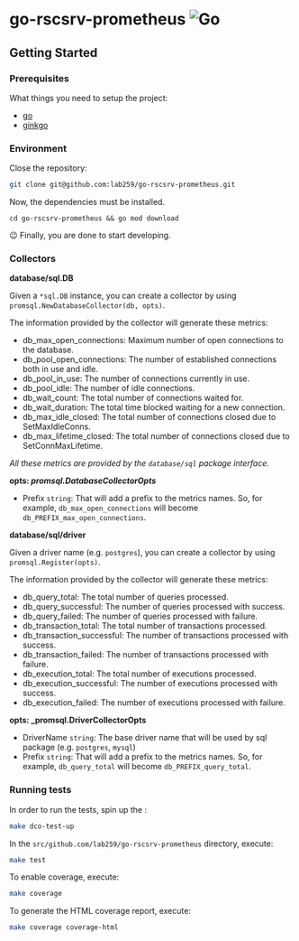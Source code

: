 # go-rscsrv-prometheus ![Go](https://github.com/lab259/go-rscsrv-prometheus/workflows/Go/badge.svg)

## Getting Started

### Prerequisites

What things you need to setup the project:

- [go](https://golang.org/doc/install)
- [ginkgo](http://onsi.github.io/ginkgo/)

### Environment

Close the repository:

```bash
git clone git@github.com:lab259/go-rscsrv-prometheus.git
```

Now, the dependencies must be installed.

```
cd go-rscsrv-prometheus && go mod download
```

:wink: Finally, you are done to start developing.

### Collectors

**database/sql.DB**

Given a `*sql.DB` instance, you can create a collector by using `promsql.NewDatabaseCollector(db, opts)`.

The information provided by the collector will generate these metrics:

- db_max_open_connections: Maximum number of open connections to the database.
- db_pool_open_connections: The number of established connections both in use and idle.
- db_pool_in_use: The number of connections currently in use.
- db_pool_idle: The number of idle connections.
- db_wait_count: The total number of connections waited for.
- db_wait_duration: The total time blocked waiting for a new connection.
- db_max_idle_closed: The total number of connections closed due to SetMaxIdleConns.
- db_max_lifetime_closed: The total number of connections closed due to SetConnMaxLifetime.

_All these metrics are provided by the `database/sql` package interface._

**opts: _promsql.DatabaseCollectorOpts_**
- Prefix `string`: That will add a prefix to the metrics names. So, for example, `db_max_open_connections` will become `db_PREFIX_max_open_connections`.


**database/sql/driver**

Given a driver name (e.g. `postgres`), you can create a collector by using `promsql.Register(opts)`.

The information provided by the collector will generate these metrics:

- db_query_total: The total number of queries processed.
- db_query_successful: The number of queries processed with success.
- db_query_failed: The number of queries processed with failure.
- db_transaction_total: The total number of transactions processed.
- db_transaction_successful: The number of transactions processed with success.
- db_transaction_failed: The number of transactions processed with failure.
- db_execution_total: The total number of executions processed.
- db_execution_successful: The number of executions processed with success.
- db_execution_failed: The number of executions processed with failure.

**opts: _promsql.DriverCollectorOpts**
- DriverName `string`: The base driver name that will be used by sql package (e.g. `postgres`, `mysql`)
- Prefix `string`: That will add a prefix to the metrics names. So, for example, `db_query_total` will become `db_PREFIX_query_total`.

### Running tests

In order to run the tests, spin up the :

```bash
make dco-test-up
```

In the `src/github.com/lab259/go-rscsrv-prometheus` directory, execute:

```bash
make test
```

To enable coverage, execute:

```bash
make coverage
```

To generate the HTML coverage report, execute:

```bash
make coverage coverage-html
```
